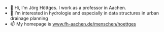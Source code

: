 - 👋 Hi, I’m Jörg Höttges. I work as a professor in Aachen.
- 👀 I’m interested in hydrologie and especially in data structures in urban drainage planning
- 📫 My homepage is www.fh-aachen.de/menschen/hoettges

<!---
hoettges/hoettges is a ✨ special ✨ repository because its `README.md` (this file) appears on your GitHub profile.
You can click the Preview link to take a look at your changes.
--->
